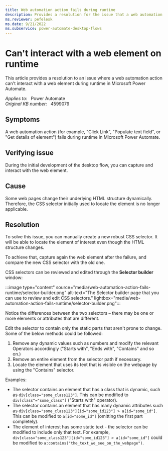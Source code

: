 ```yaml
---
title: Web automation action fails during runtime
description: Provides a resolution for the issue that a web automation action can't interact with a web element on runtime in Power Automate. 
ms.reviewer: pefelesk
ms.date: 9/21/2022
ms.subservice: power-automate-desktop-flows
---
```

# Can't interact with a web element on runtime

This article provides a resolution to an issue where a web automation action can't interact with a web element during runtime in Microsoft Power Automate.

_Applies to:_ &nbsp; Power Automate  
_Original KB number:_ &nbsp; 4599079

## Symptoms

A web automation action (for example, "Click Link", "Populate text field", or "Get details of element") fails during runtime in Microsoft Power Automate.

## Verifying issue

During the initial development of the desktop flow, you can capture and interact with the web element.

## Cause

Some web pages change their underlying HTML structure dynamically. Therefore, the CSS selector initially used to locate the element is no longer applicable.

## Resolution

To solve this issue, you can manually create a new robust CSS selector. It will be able to locate the element of interest even though the HTML structure changes.

To achieve that, capture again the web element after the failure, and compare the new CSS selector with the old one.

CSS selectors can be reviewed and edited through the **Selector builder** window:

:::image type="content" source="media/web-automation-action-fails-runtime/selector-builder.png" alt-text="The Selector builder page that you can use to review and edit CSS selectors." lightbox="media/web-automation-action-fails-runtime/selector-builder.png":::

Notice the differences between the two selectors – there may be one or more elements or attributes that are different.

Edit the selector to contain only the static parts that aren't prone to change. Some of the below methods could be followed:

1. Remove any dynamic values such as numbers and modify the relevant Operators accordingly ("Starts with", "Ends with", "Contains" and so on.)
2. Remove an entire element from the selector path if necessary.
3. Locate the element that uses its text that is visible on the webpage by using the "Contains" selector.

Examples:

- The selector contains an element that has a class that is dynamic, such as `div[class="some_class123"]`. This can be modified to `div[class^="some_class"]` ("Starts with" operator).
- The selector contains an element that has many dynamic attributes such as `div[class="some_class123"][id="some_id123"] > a[id="some_id"]`. This can be modified to `a[id="some_id"]` (omitting the first part completely).
- The element of interest has some static text - the selector can be modified to include only that text. For example, `div[class="some_class123"][id="some_id123"] > a[id="some_id"]` could be modified to `a:contains("the_text_we_see_on_the_webpage")`.

